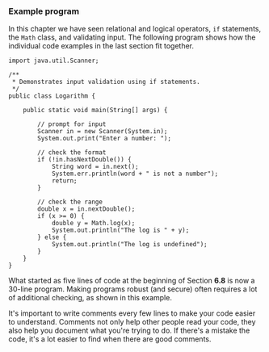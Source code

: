 ###  Example program


In this chapter we have seen relational and logical operators, `if` statements, the `Math` class, and validating input.
The following program shows how the individual code examples in the last section fit together.


```code
import java.util.Scanner;

/**
 * Demonstrates input validation using if statements.
 */
public class Logarithm {

    public static void main(String[] args) {

        // prompt for input
        Scanner in = new Scanner(System.in);
        System.out.print("Enter a number: ");

        // check the format
        if (!in.hasNextDouble()) {
            String word = in.next();
            System.err.println(word + " is not a number");
            return;
        }

        // check the range
        double x = in.nextDouble();
        if (x >= 0) {
            double y = Math.log(x);
            System.out.println("The log is " + y);
        } else {
            System.out.println("The log is undefined");
        }
    }
}
```

What started as five lines of code at the beginning of Section **6.8** is now a 30-line program.
Making programs robust (and secure) often requires a lot of additional checking, as shown in this example.


It's important to write comments every few lines to make your code easier to understand.
Comments not only help other people read your code, they also help you document what you're trying to do.
If there's a mistake the code, it's a lot easier to find when there are good comments.